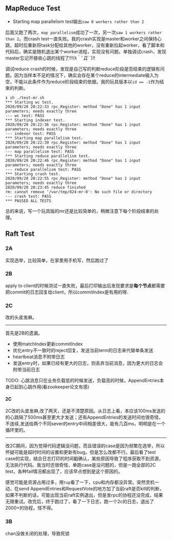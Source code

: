## MapReduce Test

* Starting map parallelism test输出`saw 0 workers rather than 2`

后面又跑了两次，`map parallelism`成功了一次，另一次`saw 1 workers rather than 2`。而crash test一直失败。我的crash实现是master和worker之间保持心跳，超时后重新将task分配给其他的worker，没有重新拉起worker，看了脚本和代码后，确实是随机退出某个worker进程，实现没有问题。单独调试crash，发现master忘记开接收心跳的线程了!!!(ｷ｀ﾟДﾟ´)!!

调试reduce crash的时候，发现是自己写的判断reduce阶段是否结束的逻辑有问题。因为当样本不足的情况下，确实会存在某个reduce的intermediate输入为空，不能以此条件作为reduce阶段结束的依据。我的玩具版本以`id == -1`作为结束的判断。

```
❯ sh ./test-mr.sh
*** Starting wc test.
2020/09/20 20:22:33 rpc.Register: method "Done" has 1 input parameters; needs exactly three
--- wc test: PASS
*** Starting indexer test.
2020/09/20 20:22:36 rpc.Register: method "Done" has 1 input parameters; needs exactly three
--- indexer test: PASS
*** Starting map parallelism test.
2020/09/20 20:22:39 rpc.Register: method "Done" has 1 input parameters; needs exactly three
--- map parallelism test: PASS
*** Starting reduce parallelism test.
2020/09/20 20:22:46 rpc.Register: method "Done" has 1 input parameters; needs exactly three
--- reduce parallelism test: PASS
*** Starting crash test.
2020/09/20 20:22:55 rpc.Register: method "Done" has 1 input parameters; needs exactly three
2020/09/20 20:23:45 reduce finished
rm: cannot remove '/var/tmp/824-mr-0': No such file or directory
--- crash test: PASS
*** PASSED ALL TESTS
```

总的来说，写一个玩具版的mr还是比较简单的，稍微注意下每个阶段结束的处理。

## Raft Test

### 2A

实现选举，比较简单，在家里用手机写，然后跑过了

### 2B

apply to client的时候测试一直失败，最后打印输出后发现要求是**每个节点**都需要把commit的日志回复给client，所以commitIndex是有用的呀.

### 2C

改的头皮发麻。

-----

首先是2B的遗漏。

* 使用matchIndex更新commitIndex
* 优化entry不一致时的reject回复，发送当前term的日志来代替单条发送
* heartbeat消息不附带日志
* 发送entry时，如果已经有更大的日志，则丢弃当前消息，因为更大的日志会附带当前日志

TODO: 心跳消息只在业务负载低的时候发送，负载高的时候，AppendEntries本身已起到心跳作用(看zookeeper论文有感)

#### 2C

2C改的头皮发麻,改了两天，还是不清楚原因。从日志上看，本应该100ms发送的的心跳隔了500ms甚至更大才发送；还有AppendEntries的发送时间也很奇怪，不连续,发送给两个不同sever的entry中间相差很大，能有几百ms，明明是在一个循环里的。

-----

改2C期间，因为觉得代码逻辑没问题，而且错误的case是因为频繁在选举，所以怀疑可能是超时时间的设置和更新有bug。但是怎么改都不行。最后看了test case的实现，结合日志打印的时间戳确认，某些原因导致了程序获取不到资源，无法执行代码。我当时还很奇怪，单跑case是没问题的，但是一跑全部的2C test，各种fail情况都出现了，应该早点想到是这个原因的。

感觉可能是资源占用过多，用`top`看了一下，cpu和内存都没异常。突然灵机一动，在send AppendEntries和RequestVote的地方加了当前raft是否kill的判断，如果不判断的话，可能出现当前raft实例退出，但是发rpc的协程还没完成，结果无限重试。改完后，终于跑过了，看了一下日志，跑一个2c的日志，退出了2000+的协程，怪不得。

### 3B

chan没做关闭的处理，导致死锁
